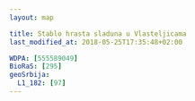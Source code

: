 ```yaml
---
layout: map

title: Stablo hrasta sladuna u Vlasteljicama
last_modified_at: 2018-05-25T17:35:48+02:00

WDPA: [555589049]
BioRaS: [295]
geoSrbija:
  L1_182: [97]
---
```

